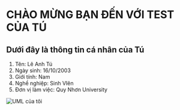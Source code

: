 # CHÀO MỪNG BẠN ĐẾN VỚI TEST CỦA TÚ
## Dưới đây là thông tin cá nhân của Tú
1. Tên: Lê Anh Tú
2. Ngày sinh: 16/10/2003
3. Giới tính: Nam
4. Nghề nghiệp: Sinh VIên
5. Đơn vị làm việc: Quy Nhơn University

![UML của tôi](https://www.planttext.com/api/plantuml/png/UhzxlqDnIM9HIMbk3XTNSNPcda9HVd4gLt9EOd6nGc9IieQcDPJZaPgJau_WXcIK9kQ1k5nE-KaAkdOAZZcPoQbM46MAN5nS3gbvAK1J0G000F__0m00)
